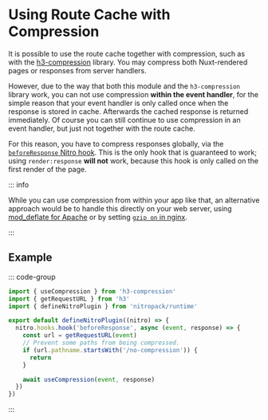 # Using Route Cache with Compression

It is possible to use the route cache together with compression, such as with
the [h3-compression](https://github.com/CodeDredd/h3-compression) library. You
may compress both Nuxt-rendered pages or responses from server handlers.

However, due to the way that both this module and the `h3-compression` library
work, you can not use compression **within the event handler**, for the simple
reason that your event handler is only called once when the response is stored
in cache. Afterwards the cached response is returned immediately. Of course you
can still continue to use compression in an event handler, but just not together
with the route cache.

For this reason, you have to compress responses globally, via the
[`beforeResponse` Nitro hook](https://nitro.unjs.io/guide/plugins#available-hooks).
This is the only hook that is guaranteed to work; using `render:response` **will
not** work, because this hook is only called on the first render of the page.

::: info

While you can use compression from within your app like that, an alternative
approach would be to handle this directly on your web server, using
[mod_deflate for Apache](https://httpd.apache.org/docs/current/mod/mod_deflate.html)
or by setting
[`gzip on` in nginx](https://docs.nginx.com/nginx/admin-guide/web-server/compression/).

:::

## Example

::: code-group

```typescript [./server/plugins/compression.ts]
import { useCompression } from 'h3-compression'
import { getRequestURL } from 'h3'
import { defineNitroPlugin } from 'nitropack/runtime'

export default defineNitroPlugin((nitro) => {
  nitro.hooks.hook('beforeResponse', async (event, response) => {
    const url = getRequestURL(event)
    // Prevent some paths from being compressed.
    if (url.pathname.startsWith('/no-compression')) {
      return
    }

    await useCompression(event, response)
  })
})
```

:::
